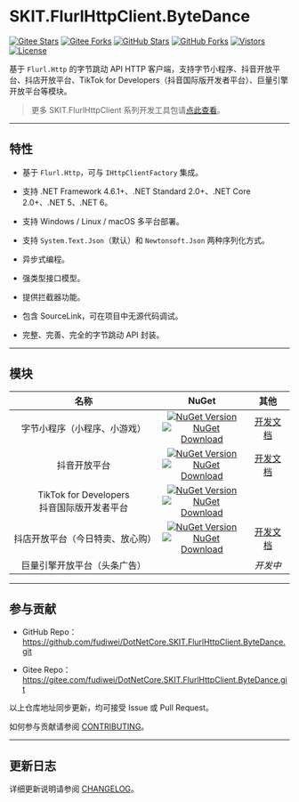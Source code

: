 ﻿# SKIT.FlurlHttpClient.ByteDance

[![Gitee Stars](https://gitee.com/fudiwei/DotNetCore.SKIT.FlurlHttpClient.ByteDance/badge/star.svg?title=Stars)](https://gitee.com/fudiwei/DotNetCore.SKIT.FlurlHttpClient.ByteDance)
[![Gitee Forks](https://gitee.com/fudiwei/DotNetCore.SKIT.FlurlHttpClient.ByteDance/badge/fork.svg?title=Forks)](https://gitee.com/fudiwei/DotNetCore.SKIT.FlurlHttpClient.ByteDance)
[![GitHub Stars](https://img.shields.io/github/stars/fudiwei/DotNetCore.SKIT.FlurlHttpClient.ByteDance?logo=github&label=Stars)](https://github.com/fudiwei/DotNetCore.SKIT.FlurlHttpClient.ByteDance)
[![GitHub Forks](https://img.shields.io/github/forks/fudiwei/DotNetCore.SKIT.FlurlHttpClient.ByteDance?logo=github&label=Forks)](https://github.com/fudiwei/DotNetCore.SKIT.FlurlHttpClient.ByteDance)
[![Vistors](https://visitor-badge.laobi.icu/badge?page_id=fudiwei.DotNetCore.SKIT.FlurlHttpClient.ByteDance&title=Visitors)](https://github.com/fudiwei/DotNetCore.SKIT.FlurlHttpClient.ByteDance)
[![License](https://img.shields.io/github/license/fudiwei/DotNetCore.SKIT.FlurlHttpClient.ByteDance?label=License)](https://mit-license.org/)

基于 `Flurl.Http` 的字节跳动 API HTTP 客户端，支持字节小程序、抖音开放平台、抖店开放平台、TikTok for Developers（抖音国际版开发者平台）、巨量引擎开放平台等模块。

> 更多 SKIT.FlurlHttpClient 系列开发工具包请[点此查看](https://github.com/fudiwei/DotNetCore.SKIT.FlurlHttpClient)。

---

## 特性

-   基于 `Flurl.Http`，可与 `IHttpClientFactory` 集成。

-   支持 .NET Framework 4.6.1+、.NET Standard 2.0+、.NET Core 2.0+、.NET 5、.NET 6。

-   支持 Windows / Linux / macOS 多平台部署。

-   支持 `System.Text.Json`（默认）和 `Newtonsoft.Json` 两种序列化方式。

-   异步式编程。

-   强类型接口模型。

-   提供拦截器功能。

-   包含 SourceLink，可在项目中无源代码调试。

-   完整、完善、完全的字节跳动 API 封装。

---

## 模块

|                       名称                       |                                                                                                                                                                                                     NuGet                                                                                                                                                                                                      |                  其他                   |
| :----------------------------------------------: | :------------------------------------------------------------------------------------------------------------------------------------------------------------------------------------------------------------------------------------------------------------------------------------------------------------------------------------------------------------------------------------------------------------: | :-------------------------------------: |
|           字节小程序（小程序、小游戏）           |         [![NuGet Version](https://img.shields.io/nuget/v/SKIT.FlurlHttpClient.ByteDance.MicroApp.svg?label=NuGet)](https://www.nuget.org/packages/SKIT.FlurlHttpClient.ByteDance.MicroApp) <br> [![NuGet Download](https://img.shields.io/nuget/dt/SKIT.FlurlHttpClient.ByteDance.MicroApp.svg?sanitize=true&label=Downloads)](https://www.nuget.org/packages/SKIT.FlurlHttpClient.ByteDance.MicroApp)         |  [开发文档](./docs/MicroApp/README.md)  |
|                   抖音开放平台                   |             [![NuGet Version](https://img.shields.io/nuget/v/SKIT.FlurlHttpClient.ByteDance.TikTok.svg?label=NuGet)](https://www.nuget.org/packages/SKIT.FlurlHttpClient.ByteDance.TikTok) <br> [![NuGet Download](https://img.shields.io/nuget/dt/SKIT.FlurlHttpClient.ByteDance.TikTok.svg?sanitize=true&label=Downloads)](https://www.nuget.org/packages/SKIT.FlurlHttpClient.ByteDance.TikTok)             |   [开发文档](./docs/TikTok/README.md)   |
| TikTok for Developers <br/> 抖音国际版开发者平台 | [![NuGet Version](https://img.shields.io/nuget/v/SKIT.FlurlHttpClient.ByteDance.TikTokGlobal.svg?label=NuGet)](https://www.nuget.org/packages/SKIT.FlurlHttpClient.ByteDance.TikTokGlobal) <br> [![NuGet Download](https://img.shields.io/nuget/dt/SKIT.FlurlHttpClient.ByteDance.TikTokGlobal.svg?sanitize=true&label=Downloads)](https://www.nuget.org/packages/SKIT.FlurlHttpClient.ByteDance.TikTokGlobal) |                                         |
|         抖店开放平台（今日特卖、放心购）         |     [![NuGet Version](https://img.shields.io/nuget/v/SKIT.FlurlHttpClient.ByteDance.TikTokShop.svg?label=NuGet)](https://www.nuget.org/packages/SKIT.FlurlHttpClient.ByteDance.TikTokShop) <br> [![NuGet Download](https://img.shields.io/nuget/dt/SKIT.FlurlHttpClient.ByteDance.TikTokShop.svg?sanitize=true&label=Downloads)](https://www.nuget.org/packages/SKIT.FlurlHttpClient.ByteDance.TikTokShop)     | [开发文档](./docs/TikTokShop/README.md) |
|           巨量引擎开放平台（头条广告）           |                                                                                                                                                                                                                                                                                                                                                                                                                |                _开发中_                 |

---

## 参与贡献

-   GitHub Repo：https://github.com/fudiwei/DotNetCore.SKIT.FlurlHttpClient.ByteDance.git

-   Gitee Repo：https://gitee.com/fudiwei/DotNetCore.SKIT.FlurlHttpClient.ByteDance.git

以上仓库地址同步更新，均可接受 Issue 或 Pull Request。

如何参与贡献请参阅 [CONTRIBUTING](./CONTRIBUTING.md)。

---

## 更新日志

详细更新说明请参阅 [CHANGELOG](./CHANGELOG.md)。
